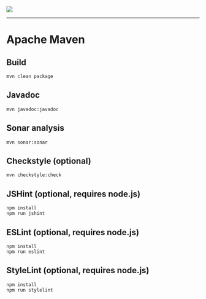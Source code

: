 ![](https://platform.simplicite.io//logos/logo250.png)
* * *

Apache Maven
============

Build
-----

``` text
mvn clean package
```

Javadoc
-------

``` text
mvn javadoc:javadoc
```

Sonar analysis
--------------

``` text
mvn sonar:sonar
```

Checkstyle (optional)
---------------------

``` text
mvn checkstyle:check
```

JSHint (optional, requires node.js)
-----------------------------------

``` text
npm install
npm run jshint
```

ESLint (optional, requires node.js)
-----------------------------------

``` text
npm install
npm run eslint
```

StyleLint (optional, requires node.js)
--------------------------------------

``` text
npm install
npm run stylelint
```

